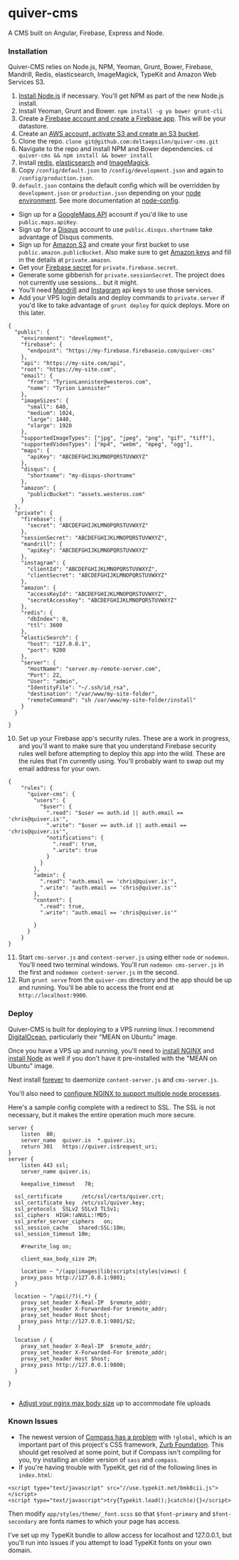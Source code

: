 quiver-cms
==========

A CMS built on Angular, Firebase, Express and Node.

### Installation
Quiver-CMS relies on Node.js, NPM, Yeoman, Grunt, Bower, Firebase, Mandrill, Redis, elasticsearch, ImageMagick, TypeKit and Amazon Web Services S3.

1. [Install Node.js](http://howtonode.org/how-to-install-nodejs) if necessary. You'll get NPM as part of the new Node.js install.
2. Install Yeoman, Grunt and Bower. ```npm install -g yo bower grunt-cli```
3. Create a [Firebase account and create a Firebase app](https://www.firebase.com/). This will be your datastore.
4. Create an [AWS account, activate S3 and create an S3 bucket](http://docs.aws.amazon.com/AmazonS3/latest/gsg/SigningUpforS3.html).
5. Clone the repo. ```clone git@github.com:deltaepsilon/quiver-cms.git```
6. Navigate to the repo and install NPM and Bower dependencies. ```cd quiver-cms && npm install && bower install```
7. Install [redis](https://www.digitalocean.com/community/tutorials/how-to-install-and-use-redis), [elasticsearch](https://www.digitalocean.com/community/tutorials/how-to-install-elasticsearch-on-an-ubuntu-vps) and [ImageMagick](https://help.ubuntu.com/community/ImageMagick).
8. Copy ```/config/default.json``` to ```/config/development.json``` and again to ```/config/production.json```.
9. ```default.json``` contains the default config which will be overridden by ```development.json``` or ```production.json``` depending on your [node environment](http://stackoverflow.com/questions/16978256/what-is-node-env-in-express). See more documentation at [node-config](https://github.com/lorenwest/node-config).

- Sign up for a [GoogleMaps API](https://developers.google.com/maps/) account if you'd like to use ```public.maps.apiKey```.
- Sign up for a [Disqus](https://disqus.com/) account to use ```public.disqus.shortname``` take advantage of Disqus comments.
- Sign up for [Amazon S3](http://aws.amazon.com/s3/) and create your first bucket to use ```public.amazon.publicBucket```. Also make sure to get [Amazon keys](http://docs.aws.amazon.com/AWSSimpleQueueService/latest/SQSGettingStartedGuide/AWSCredentials.html) and fill in the details at ```private.amazon```.
- Get your [Firebase secret](https://www.firebase.com/docs/web/guide/login/custom.html) for ```private.firebase.secret```.
- Generate some gibberish for ```private.sessionSecret```. The project does not currently use sessions... but it might.
- You'll need [Mandrill](https://www.mandrill.com/signup/) and [Instagram](http://instagram.com/developer) api keys to use those services.
- Add your VPS login details and deploy commands to ```private.server``` if you'd like to take advantage of ```grunt deploy``` for quick deploys. More on this later.

```
{
  "public": {
    "environment": "development",
    "firebase": {
      "endpoint": "https://my-firebase.firebaseio.com/quiver-cms"
    },
    "api": "https://my-site.com/api",
    "root": "https://my-site.com",
    "email": {
      "from": "TyrionLannister@westeros.com",
      "name": "Tyrion Lannister"
    },
    "imageSizes": {
      "small": 640,
      "medium": 1024,
      "large": 1440,
      "xlarge": 1920
    },
    "supportedImageTypes": ["jpg", "jpeg", "png", "gif", "tiff"],
    "supportedVideoTypes": ["mp4", "webm", "mpeg", "ogg"],
    "maps": {
      "apiKey": "ABCDEFGHIJKLMNOPQRSTUVWXYZ"
    },
    "disqus": {
      "shortname": "my-disqus-shortname"
    },
    "amazon": {
      "publicBucket": "assets.westeros.com"
    }
  },
  "private": {
    "firebase": {
      "secret": "ABCDEFGHIJKLMNOPQRSTUVWXYZ"
    },
    "sessionSecret": "ABCDEFGHIJKLMNOPQRSTUVWXYZ",
    "mandrill": {
      "apiKey": "ABCDEFGHIJKLMNOPQRSTUVWXYZ"
    },
    "instagram": {
      "clientId": "ABCDEFGHIJKLMNOPQRSTUVWXYZ",
      "clientSecret": "ABCDEFGHIJKLMNOPQRSTUVWXYZ"
    },
    "amazon": {
      "accessKeyId": "ABCDEFGHIJKLMNOPQRSTUVWXYZ",
      "secretAccessKey": "ABCDEFGHIJKLMNOPQRSTUVWXYZ"
    },
    "redis": {
      "dbIndex": 0,
      "ttl": 3600
    },
    "elasticSearch": {
      "host": "127.0.0.1",
      "port": 9200
    },
    "server": {
      "HostName": "server.my-remote-server.com",
      "Port": 22,
      "User": "admin",
      "IdentityFile": "~/.ssh/id_rsa",
      "destination": "/var/www/my-site-folder",
      "remoteCommand": "sh /var/www/my-site-folder/install"
    }
  }

}
```

10. Set up your Firebase app's security rules. These are a work in progress, and you'll want to make sure that you understand Firebase security rules well before attempting to deploy this app into the wild. These are the rules that I'm currently using. You'll probably want to swap out my email address for your own.

```
{
    "rules": {
      "quiver-cms": {
        "users": {
          "$user": {
            ".read": "$user == auth.id || auth.email == 'chris@quiver.is'",
            ".write": "$user == auth.id || auth.email == 'chris@quiver.is'",
            "notifications": {
              ".read": true,
              ".write": true
            }
          }
        },
        "admin": {
          ".read": "auth.email == 'chris@quiver.is'",
          ".write": "auth.email == 'chris@quiver.is'"
        },
        "content": {
          ".read": true,
          ".write": "auth.email == 'chris@quiver.is'"

        }
      }
    }
}
```

11. Start ```cms-server.js``` and ```content-server.js``` using either ```node``` or ```nodemon```. You'll need two terminal windows. You'll run ```nodemon cms-server.js``` in the first and ```nodemon content-server.js``` in the second.
12. Run ```grunt serve``` from the ```quiver-cms``` directory and the app should be up and running. You'll be able to access the front end at ```http://localhost:9900```.

### Deploy
Quiver-CMS is built for deploying to a VPS running linux. I recommend [DigitalOcean](https://www.digitalocean.com/?refcode=d5bfb6736f8e), particularly their "MEAN on Ubuntu" image.

Once you have a VPS up and running, you'll need to [install NGINX](https://www.digitalocean.com/community/tutorials/how-to-install-nginx-on-ubuntu-14-04-lts)
and [install Node](https://www.digitalocean.com/community/tutorials/how-to-install-node-js-on-an-ubuntu-14-04-server)
as well if you don't have it pre-installed with the "MEAN on Ubuntu" image.

Next install [forever](https://www.npmjs.org/package/forever) to daemonize ```content-server.js``` and ```cms-server.js```.

You'll also need to [configure NGINX to support multiple node processes](https://www.digitalocean.com/community/tutorials/how-to-host-multiple-node-js-applications-on-a-single-vps-with-nginx-forever-and-crontab).


Here's a sample config complete with a redirect to SSL. The SSL is not necessary, but it makes the entire operation much more secure.

```
server {
	listen 	80;
	server_name  quiver.is  *.quiver.is;
	return 301   https://quiver.is$request_uri;
}
server {
	listen 443 ssl;
	server_name quiver.is;

	keepalive_timeout   70;

  ssl_certificate      /etc/ssl/certs/quiver.crt;
  ssl_certificate_key  /etc/ssl/quiver.key;
  ssl_protocols  SSLv2 SSLv3 TLSv1;
  ssl_ciphers  HIGH:!aNULL:!MD5;
  ssl_prefer_server_ciphers   on;
  ssl_session_cache   shared:SSL:10m;
  ssl_session_timeout 10m;
	
	#rewrite_log on;

	client_max_body_size 2M;

	location ~ ^/(app|images|lib|scripts|styles|views) {
    proxy_pass http://127.0.0.1:9801;
  }

  location ~ ^/api(/?)(.*) {
    proxy_set_header X-Real-IP  $remote_addr;
    proxy_set_header X-Forwarded-For $remote_addr;
    proxy_set_header Host $host;
    proxy_pass http://127.0.0.1:9801/$2;
   }

  location / {
    proxy_set_header X-Real-IP  $remote_addr;
    proxy_set_header X-Forwarded-For $remote_addr;
    proxy_set_header Host $host;
    proxy_pass http://127.0.0.1:9800;
  }

}


```

- [Adjust your nginx max body size](http://www.cyberciti.biz/faq/linux-unix-bsd-nginx-413-request-entity-too-large/) up to accommodate file uploads

### Known Issues

- The newest version of [Compass has a problem](http://stackoverflow.com/questions/25580933/zurb-foundation-sass-not-compiling-completely) with ```!global```, which is an important part of this project's CSS framework, [Zurb Foundation](http://foundation.zurb.com/docs/). This should get resolved at some point, but if Compass isn't compiling for you, try installing an older version of ```sass``` and ```compass```.
- If you're having trouble with TypeKit, get rid of the following lines in ```index.html```:

```
<script type="text/javascript" src="//use.typekit.net/bmk8cii.js"></script>
<script type="text/javascript">try{Typekit.load();}catch(e){}</script>
```

Then modify ```app/styles/theme/_font.scss``` so that ```$font-primary``` and ```$font-secondary``` are fonts names to which your page has access.

I've set up my TypeKit bundle to allow access for localhost and 127.0.0.1, but you'll run into issues if you attempt to load TypeKit fonts on your own domain.